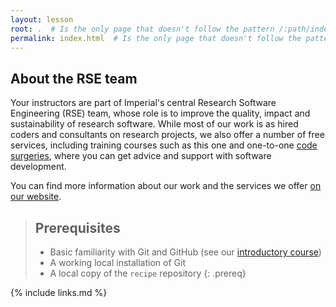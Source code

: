 ```yaml
---
layout: lesson
root: .  # Is the only page that doesn't follow the pattern /:path/index.html
permalink: index.html  # Is the only page that doesn't follow the pattern /:path/index.html
---
```


## About the RSE team

Your instructors are part of Imperial's central Research Software Engineering (RSE)
team, whose role is to improve the quality, impact and sustainability of research
software. While most of our work is as hired coders and consultants on research
projects, we also offer a number of free services, including training courses such as
this one and one-to-one [code surgeries], where you can get advice and support with
software development.

You can find more information about our work and the services we offer [on our website].

[on our website]: https://www.imperial.ac.uk/admin-services/ict/self-service/research-support/rcs/service-offering/research-software-engineering/
[code surgeries]: https://www.imperial.ac.uk/admin-services/ict/self-service/research-support/rcs/service-offering/research-software-engineering/code-surgeries/

> ## Prerequisites
>
> - Basic familiarity with Git and GitHub (see our [introductory course](https://imperialcollegelondon.github.io/introductory_grad_school_git_course/index.html))
> - A working local installation of Git
> - A local copy of the `recipe` repository
{: .prereq}

{% include links.md %}
